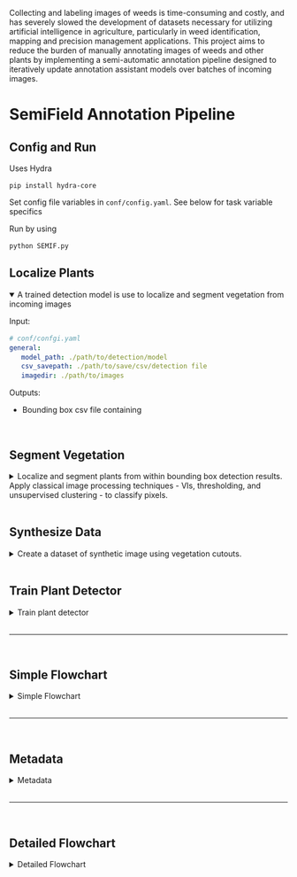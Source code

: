 

Collecting and labeling images of weeds is time-consuming and costly, and has severely slowed the development of datasets necessary for utilizing artificial intelligence in agriculture, particularly in weed identification, mapping and precision management applications. This project aims to reduce the burden of manually annotating images of weeds and other plants by implementing a semi-automatic annotation pipeline designed to iteratively update annotation assistant models over batches of incoming images.

# SemiField Annotation Pipeline

## Config and Run
Uses Hydra 
```
pip install hydra-core
```

Set config file variables in `conf/config.yaml`. See below for task variable specifics

Run by using
```
python SEMIF.py
```
## Localize Plants
<details open>
<summary>A trained detection model is use to localize and segment vegetation from incoming images</summary>

Input:
```YAML
# conf/confgi.yaml
general:
   model_path: ./path/to/detection/model
   csv_savepath: ./path/to/save/csv/detection file
   imagedir: ./path/to/images
```

Outputs: 
* Bounding box csv file containing

</details>
<br>

## Segment Vegetation
<details>
<summary>Localize and segment plants from within bounding box detection results. Apply classical image processing techniques - VIs, thresholding, and unsupervised clustering - to classify pixels.</summary>

```YAML
general:
   datadir: path to root data directory that contains benchbot images
   savedir: path to save "masks" and "cutouts"
   num_class: number of species classes
   vi_name: vegetation index
   class_algo: classification algorithm
```

Output:
1. pixel-wise masks of vegetation
2. vegetation cutouts

</details>
<br>

## Synthesize Data
<details>
<summary>Create a dataset of synthetic image using vegetation cutouts.</summary>

Inputs: 
* Vegetation segments
  
Outputs:
  1. synthetic images
  2. bounding box labels (by species)
  3. pixel-level mask with species labels

</details>
<br>

## Train Plant Detector
<details>
<summary>Train plant detector</summary>

* Use synthetic data to train detection model

</details>
<br>

---
<br>

## Simple Flowchart
<details>
<summary>Simple Flowchart</summary>
<p align="center">
<img src="Assets/semif_pipeline_v4_simplified_small.png" width="750">
</p>
</details>
<br>

---

<br>

## Metadata
<details>
<summary>Metadata</summary>

Listed linearly as data is passed through the pipeline. Alternatively, heirchical representation may be used.
```YAML

Site:
   - Site-ID:
   - GCP-marker location:
   - Species location map:
Per collection:
   - Collection ID:
   - Upload ID:
   - Weather data:
   - Color calibration:
Per image:
   - Image-ID:
   - Focal length:
Per auto-SfM processing:
   - Processing ID:
   - Image location and orientation in consistent global coordinate system:
Per weed recognition processing:
   - Processing ID:
   - Whether it is automated or manually annotated BBs:
   - If model-based save the computer vision model ID as well:
   - Image-domain bounding box ID in local coordinate system:
After Bounding box transform:
   - Bounding boxes in global coordinate system:
   - Non-maximum suppressed bounding boxes to remove duplicate bounding boxes:
   - Plant species:
Per Bounding box annotation:
   - Global bounding box-ID in global coordinate system:
   - Corresponding image and corresponding local coordinates of bounding box:
   - Plant species:
   - Plant mask:
   - Plant ID:
Per unique plant:
   - Plant ID:
   - List of all images:
   - List of all bounding box image crops:
   - List of all segmentations:
   - Plant species:
   - Seed date:
   - Emergence date:
Per segmentation:
   - Method of segmentation:
   - Path to segmentation file:
```
</details>
<br>

---
<br>

## Detailed Flowchart
<details>
<summary>Detailed Flowchart</summary>
TODO update this figure
![](Assets/semif_pipeline_v4_small.png)
</details>

